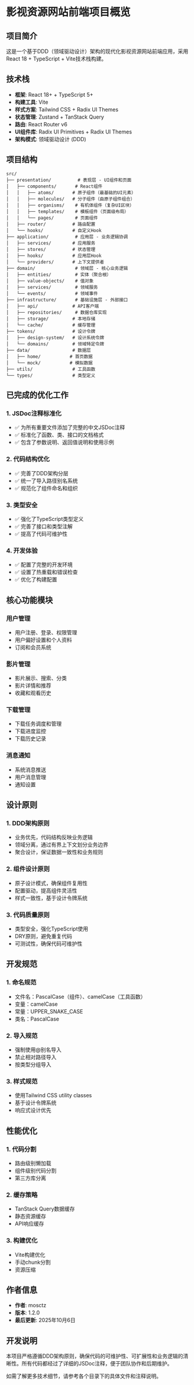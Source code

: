# 影视资源网站前端项目概览

## 项目简介

这是一个基于DDD（领域驱动设计）架构的现代化影视资源网站前端应用，采用React 18 + TypeScript + Vite技术栈构建。

## 技术栈

- **框架**: React 18+ + TypeScript 5+
- **构建工具**: Vite
- **样式方案**: Tailwind CSS + Radix UI Themes
- **状态管理**: Zustand + TanStack Query
- **路由**: React Router v6
- **UI组件库**: Radix UI Primitives + Radix UI Themes
- **架构模式**: 领域驱动设计 (DDD)

## 项目结构

```
src/
├── presentation/          # 表现层 - UI组件和页面
│   ├── components/       # React组件
│   │   ├── atoms/       # 原子组件（最基础的UI元素）
│   │   ├── molecules/   # 分子组件（由原子组件组合）
│   │   ├── organisms/    # 有机体组件（复杂UI区块）
│   │   ├── templates/    # 模板组件（页面级布局）
│   │   └── pages/        # 页面组件
│   ├── router/          # 路由配置
│   └── hooks/           # 自定义Hook
├── application/          # 应用层 - 业务逻辑协调
│   ├── services/        # 应用服务
│   ├── stores/          # 状态管理
│   ├── hooks/           # 应用层Hook
│   └── providers/       # 上下文提供者
├── domain/               # 领域层 - 核心业务逻辑
│   ├── entities/         # 实体（聚合根）
│   ├── value-objects/    # 值对象
│   ├── services/         # 领域服务
│   └── events/           # 领域事件
├── infrastructure/       # 基础设施层 - 外部接口
│   ├── api/             # API客户端
│   ├── repositories/     # 数据仓库实现
│   ├── storage/         # 本地存储
│   └── cache/           # 缓存管理
├── tokens/              # 设计令牌
│   ├── design-system/   # 设计系统令牌
│   └── domains/         # 领域特定令牌
├── data/                # 数据层
│   ├── home/           # 首页数据
│   └── mock/           # 模拟数据
├── utils/               # 工具函数
└── types/               # 类型定义
```

## 已完成的优化工作

### 1. JSDoc注释标准化
- ✅ 为所有重要文件添加了完整的中文JSDoc注释
- ✅ 标准化了函数、类、接口的文档格式
- ✅ 包含了参数说明、返回值说明和使用示例

### 2. 代码结构优化
- ✅ 完善了DDD架构分层
- ✅ 统一了导入路径别名系统
- ✅ 规范化了组件命名和组织

### 3. 类型安全
- ✅ 强化了TypeScript类型定义
- ✅ 完善了接口和类型注解
- ✅ 提高了代码可维护性

### 4. 开发体验
- ✅ 配置了完整的开发环境
- ✅ 设置了热重载和错误检查
- ✅ 优化了构建配置

## 核心功能模块

### 用户管理
- 用户注册、登录、权限管理
- 用户偏好设置和个人资料
- 订阅和会员系统

### 影片管理
- 影片展示、搜索、分类
- 影片详情和推荐
- 收藏和观看历史

### 下载管理
- 下载任务调度和管理
- 下载进度监控
- 下载历史记录

### 消息通知
- 系统消息推送
- 用户消息管理
- 通知设置

## 设计原则

### 1. DDD架构原则
- 业务优先，代码结构反映业务逻辑
- 领域分离，通过有界上下文划分业务边界
- 聚合设计，保证数据一致性和业务规则

### 2. 组件设计原则
- 原子设计模式，确保组件复用性
- 配置驱动，提高组件灵活性
- 样式一致性，基于设计令牌系统

### 3. 代码质量原则
- 类型安全，强化TypeScript使用
- DRY原则，避免重复代码
- 可测试性，确保代码可维护性

## 开发规范

### 1. 命名规范
- 文件名：PascalCase（组件）、camelCase（工具函数）
- 变量：camelCase
- 常量：UPPER_SNAKE_CASE
- 类名：PascalCase

### 2. 导入规范
- 强制使用@别名导入
- 禁止相对路径导入
- 按类型分组导入

### 3. 样式规范
- 使用Tailwind CSS utility classes
- 基于设计令牌系统
- 响应式设计优先

## 性能优化

### 1. 代码分割
- 路由级别懒加载
- 组件级别代码分割
- 第三方库分离

### 2. 缓存策略
- TanStack Query数据缓存
- 静态资源缓存
- API响应缓存

### 3. 构建优化
- Vite构建优化
- 手动chunk分割
- 资源压缩

## 作者信息

- **作者**: mosctz
- **版本**: 1.2.0
- **最后更新**: 2025年10月6日

## 开发说明

本项目严格遵循DDD架构原则，确保代码的可维护性、可扩展性和业务逻辑的清晰性。所有代码都经过了详细的JSDoc注释，便于团队协作和后期维护。

如需了解更多技术细节，请参考各个目录下的具体文件和注释说明。